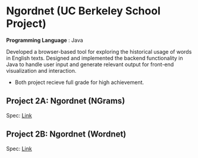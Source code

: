 # Ngordnet (UC Berkeley School Project)
**Programming Language** : Java

Developed a browser-based tool for exploring the historical usage of words in English texts. Designed and implemented the backend functionality in Java to handle user input and generate relevant output for front-end visualization and interaction.

- Both project recieve full grade for high achievement.
  
## Project 2A: Ngordnet (NGrams)
Spec: [Link](https://fa24.datastructur.es/projects/proj2a/)
## Project 2B: Ngordnet (Wordnet)
Spec: [Link](https://fa24.datastructur.es/projects/proj2b/)
